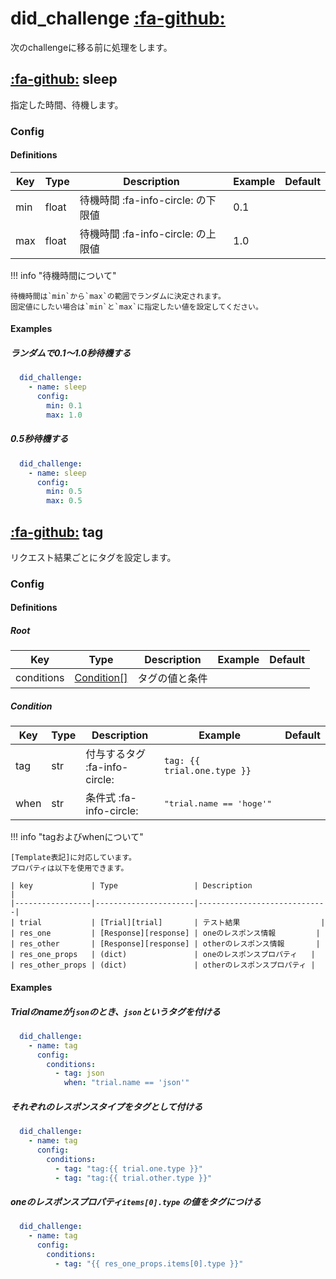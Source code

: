did_challenge [:fa-github:][s1]
===============================

[s1]: https://github.com/tadashi-aikawa/jumeaux/tree/master/jumeaux/addons/did_challenge

次のchallengeに移る前に処理をします。


[:fa-github:][sleep] sleep
--------------------------

[sleep]: https://github.com/tadashi-aikawa/jumeaux/tree/master/jumeaux/addons/did_challenge/sleep.py

指定した時間、待機します。


### Config

#### Definitions

| Key | Type  |            Description             | Example | Default |
| --- | ----- | ---------------------------------- | ------- | ------- |
| min | float | 待機時間 :fa-info-circle: の下限値 | 0.1     |         |
| max | float | 待機時間 :fa-info-circle: の上限値 | 1.0     |         |

!!! info "待機時間について"

    待機時間は`min`から`max`の範囲でランダムに決定されます。
    固定値にしたい場合は`min`と`max`に指定したい値を設定してください。

#### Examples

##### ランダムで0.1～1.0秒待機する

```yml
  did_challenge:
    - name: sleep
      config:
        min: 0.1
        max: 1.0
```

##### 0.5秒待機する

```yml
  did_challenge:
    - name: sleep
      config:
        min: 0.5
        max: 0.5
```


[:fa-github:][tag] tag
----------------------

[tag]: https://github.com/tadashi-aikawa/jumeaux/tree/master/jumeaux/addons/did_challenge/tag.py

リクエスト結果ごとにタグを設定します。


### Config

#### Definitions

##### Root

| Key        | Type                      | Description    | Example | Default |
|------------|---------------------------|----------------|---------|---------|
| conditions | [Condition[]](#condition) | タグの値と条件 |         |         |

##### Condition

| Key  | Type | Description                   | Example                           | Default |
|------|------|-------------------------------|-----------------------------------|---------|
| tag  | str  | 付与するタグ :fa-info-circle: | `tag: {{ trial.one.type }}`       |         |
| when | str  | 条件式 :fa-info-circle:       | <pre>"trial.name == 'hoge'"</pre> |         |


!!! info "tagおよびwhenについて"

    [Template表記]に対応しています。
    プロパティは以下を使用できます。

    | key             | Type                 | Description                 |
    |-----------------|----------------------|-----------------------------|
    | trial           | [Trial][trial]       | テスト結果                  |
    | res_one         | [Response][response] | oneのレスポンス情報         |
    | res_other       | [Response][response] | otherのレスポンス情報       |
    | res_one_props   | (dict)               | oneのレスポンスプロパティ   |
    | res_other_props | (dict)               | otherのレスポンスプロパティ |


#### Examples

##### Trialのnameが`json`のとき、`json`というタグを付ける

```yml
  did_challenge:
    - name: tag
      config:
        conditions:
          - tag: json
            when: "trial.name == 'json'"
```

##### それぞれのレスポンスタイプをタグとして付ける

```yml
  did_challenge:
    - name: tag
      config:
        conditions:
          - tag: "tag:{{ trial.one.type }}"
          - tag: "tag:{{ trial.other.type }}"
```

##### oneのレスポンスプロパティ`items[0].type` の値をタグにつける

```yml
  did_challenge:
    - name: tag
      config:
        conditions:
          - tag: "{{ res_one_props.items[0].type }}"
```

[Template表記]: ../../template
[trial]: ../../models/trial
[response]: ../../models/response
